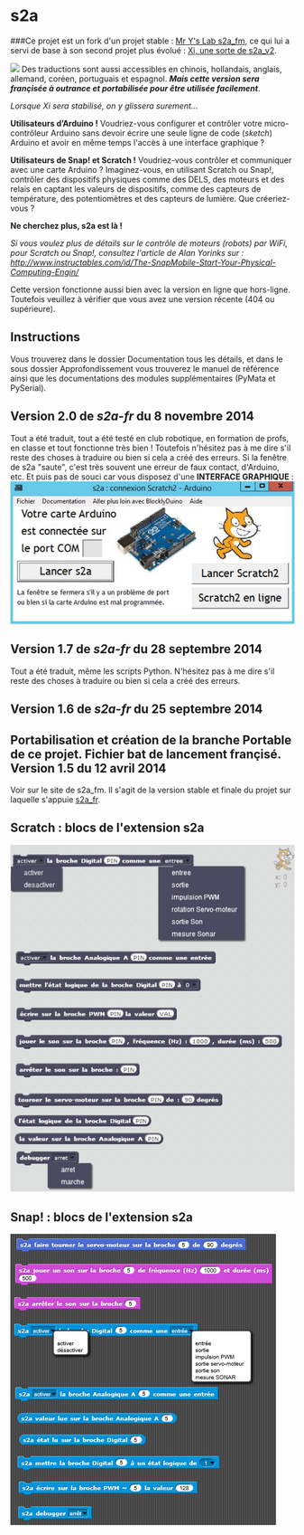 s2a
====
###Ce projet est un fork d'un projet stable : [Mr Y's Lab s2a_fm](https://github.com/MrYsLab/s2a_fm), ce qui lui a servi de base à son second projet plus évolué : [Xi, une sorte de s2a_v2](https://github.com/MrYsLab/xi).


![](http://4.bp.blogspot.com/-OeTOatZa9y4/Uy1Ztrg3FRI/AAAAAAAAU70/uuGvQE6UmLM/s1600/instrusion.png)
Des traductions sont aussi accessibles en chinois, hollandais, anglais, allemand, coréen, portuguais et espagnol. _**Mais cette version sera françisée à outrance et portabilisée pour être utilisée facilement**_.

_Lorsque Xi sera stabilisé, on y glissera surement..._

**Utilisateurs d’Arduino !** Voudriez-vous configurer et contrôler votre micro-contrôleur Arduino sans devoir écrire une seule ligne de code (_sketch_) Arduino et avoir en même temps l'accès à une interface graphique ? 

**Utilisateurs de Snap! et Scratch !** Voudriez-vous contrôler et communiquer avec une carte Arduino ? Imaginez-vous, en utilisant Scratch ou Snap!, contrôler des dispositifs physiques comme des DELS, des moteurs et des relais en captant les valeurs de dispositifs, comme des capteurs de température, des potentiomètres et des capteurs de lumière. Que créeriez-vous ?

**Ne cherchez plus, s2a est là !**

_Si vous voulez plus de détails sur le contrôle de moteurs (robots) par WiFi, pour Scratch ou Snap!, consultez l'article de Alan Yorinks sur :
http://www.instructables.com/id/The-SnapMobile-Start-Your-Physical-Computing-Engin/_

Cette version fonctionne aussi bien avec la version en ligne que hors-ligne. Toutefois veuillez à vérifier que vous avez une version récente (404 ou supérieure).

Instructions
--------------------------
Vous trouverez dans le dossier Documentation tous les détails, et dans le sous dossier Approfondissement vous trouverez le manuel de référence ainsi que les documentations des modules supplémentaires (PyMata et PySerial).

Version 2.0 de _s2a-fr_ du 8 novembre 2014
------------------------
Tout a été traduit, tout a été testé en club robotique, en formation de profs, en classe et tout fonctionne très bien ! Toutefois n'hésitez pas à me dire s'il reste des choses à traduire ou bien si cela a créé des erreurs.
Si la fenêtre de s2a "saute", c'est très souvent une erreur de faux contact, d'Arduino, etc. Et puis pas de souci car vous disposez d'une
**INTERFACE GRAPHIQUE** :
![](https://github.com/technologiescollege/s2a_fr/blob/portable/documentation/Capture_exe.JPG)


Version 1.7 de _s2a-fr_ du 28 septembre 2014
------------------------
Tout a été traduit, même les scripts Python. N'hésitez pas à me dire s'il reste des choses à traduire ou bien si cela a créé des erreurs.

Version 1.6 de _s2a-fr_ du 25 septembre 2014
------------------------
Portabilisation et création de la branche Portable de ce projet.
Fichier bat de lancement françisé.
Version 1.5 du 12 avril 2014
------------------------
Voir sur le site de s2a_fm. Il s'agit de la version stable et finale du projet sur laquelle s'appuie [s2a_fr](https://github.com/MrYsLab/s2a_fm).


Scratch : blocs de l'extension s2a
-------------------------------
![ScreenShot](https://raw.githubusercontent.com/technologiescollege/s2a_fr/master/documentation/scratch_blocks.png)

Snap! : blocs de l'extension s2a
-----------------------------
![ScreenShot](https://raw.githubusercontent.com/technologiescollege/s2a_fr/master/documentation/snap_blocks.png)